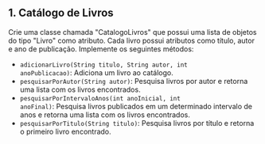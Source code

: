 ## 1. Catálogo de Livros
Crie uma classe chamada "CatalogoLivros" que possui uma lista de objetos do tipo "Livro" como atributo. Cada livro possui atributos como título, autor e ano de publicação. Implemente os seguintes métodos:

- <code>adicionarLivro(String titulo, String autor, int anoPublicacao)</code>: Adiciona um livro ao catálogo.
- <code>pesquisarPorAutor(String autor)</code>: Pesquisa livros por autor e retorna uma lista com os livros encontrados.
- <code>pesquisarPorIntervaloAnos(int anoInicial, int anoFinal)</code>: Pesquisa livros publicados em um determinado intervalo de anos e retorna uma lista com os livros encontrados.
- <code>pesquisarPorTitulo(String titulo)</code>: Pesquisa livros por título e retorna o primeiro livro encontrado.